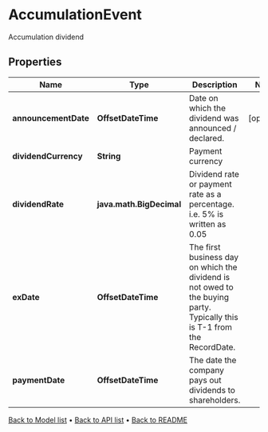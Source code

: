 

# AccumulationEvent

Accumulation dividend

## Properties

| Name | Type | Description | Notes |
|------------ | ------------- | ------------- | -------------|
|**announcementDate** | **OffsetDateTime** | Date on which the dividend was announced / declared. |  [optional] |
|**dividendCurrency** | **String** | Payment currency |  |
|**dividendRate** | **java.math.BigDecimal** | Dividend rate or payment rate as a percentage. i.e. 5% is written as 0.05 |  |
|**exDate** | **OffsetDateTime** | The first business day on which the dividend is not owed to the buying party.  Typically this is T-1 from the RecordDate. |  |
|**paymentDate** | **OffsetDateTime** | The date the company pays out dividends to shareholders. |  |



[Back to Model list](../README.md#documentation-for-models) &#8226; [Back to API list](../README.md#documentation-for-api-endpoints) &#8226; [Back to README](../README.md)


